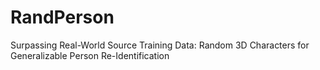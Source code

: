 # RandPerson
Surpassing Real-World Source Training Data: Random 3D Characters for Generalizable Person Re-Identification
